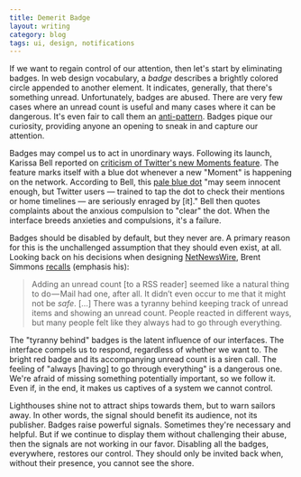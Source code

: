 ```yaml
---
title: Demerit Badge
layout: writing
category: blog
tags: ui, design, notifications
---
```


If we want to regain control of our attention, then let's start by eliminating badges.
In web design vocabulary, a _badge_ describes a brightly colored circle appended to another element.
It indicates, generally, that there's something unread.
Unfortunately, badges are abused.
There are very few cases where an unread count is useful and many cases where it can be dangerous.
It's even fair to call them an [anti-pattern][wiki-ap].
Badges pique our curiosity, providing anyone an opening to sneak in and capture our attention.

Badges may compel us to act in unordinary ways.
Following its launch, Karissa Bell reported on [criticism of Twitter's new Moments feature][moments].
The feature marks itself with a blue dot whenever a new "Moment" is happening on the network.
According to Bell, this [pale blue dot][sagan] "may seem innocent enough, but Twitter users — trained to tap the dot to check their mentions or home timelines — are seriously enraged by [it]."
Bell then quotes complaints about the anxious compulsion to "clear" the dot.
When the interface breeds anxieties and compulsions, it's a failure.

Badges should be disabled by default, but they never are.
A primary reason for this is the unchallenged assumption that they should even exist, at all.
Looking back on his decisions when designing [NetNewsWire][wiki-nnw], Brent Simmons [recalls][inessential] (emphasis his):

> Adding an unread count [to a RSS reader] seemed like a natural thing to do — Mail had one, after all.
> It didn’t even occur to me that it might not be _safe_.
> […]
> There was a tyranny behind keeping track of unread items and showing an unread count. People reacted in different ways, but many people felt like they always had to go through everything.

The "tyranny behind" badges is the latent influence of our interfaces.
The interface compels us to respond, regardless of whether we want to.
The bright red badge and its accompanying unread count is a siren call.
The feeling of "always [having] to go through everything" is a dangerous one.
We're afraid of missing something potentially important, so we follow it.
Even if, in the end, it makes us captives of a system we cannot control.

Lighthouses shine not to attract ships towards them, but to warn sailors away.
In other words, the signal should benefit its audience, not its publisher.
Badges raise powerful signals.
Sometimes they're necessary and helpful.
But if we continue to display them without challenging their abuse, then the signals are not working in our favor.
Disabling all the badges, everywhere, restores our control.
They should only be invited back when, without their presence, you cannot see the shore.

[moments]: http://mashable.com/2015/10/12/twitter-moments-blue-dot/
[sagan]: https://www.youtube.com/watch?v=p86BPM1GV8M
[wiki-ap]: https://en.wikipedia.org/wiki/Anti-pattern
[wiki-nnw]: https://en.wikipedia.org/wiki/NetNewsWire
[inessential]: http://inessential.com/2014/03/31/mark_all_as_read
